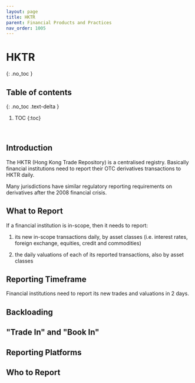 ```yaml
---
layout: page
title: HKTR
parent: Financial Products and Practices
nav_order: 1005
---
```


# HKTR
{: .no_toc }

## Table of contents
{: .no_toc .text-delta }

1. TOC
{:toc}

<br />

## Introduction

The HKTR (Hong Kong Trade Repository) is a centralised registry. Basically financial institutions need to report their OTC derivatives transactions to HKTR daily.

Many jurisdictions have similar regulatory reporting requirements on derivatives after the 2008 financial crisis.




## What to Report

If a financial institution is in-scope, then it needs to report:

1. its new in-scope transactions daily, by asset classes (i.e. interest rates, foreign exchange, equities, credit and commodities)

2. the daily valuations of each of its reported transactions, also by asset classes



## Reporting Timeframe

Financial institutions need to report its new trades and valuations in 2 days.



## Backloading




## "Trade In" and "Book In"


## Reporting Platforms



## Who to Report